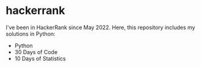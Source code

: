# hackerrank

I've been in HackerRank since May 2022. Here, this repository includes my solutions in Python:

  - Python
  - 30 Days of Code
  - 10 Days of Statistics
